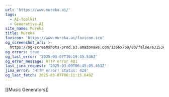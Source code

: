 ```yaml
---
url: 'https://www.mureka.ai/'
tags:
  - AI-Toolkit
  - Generative-AI
site_name: Mureka
title: Mureka
favicon: 'https://www.mureka.ai/favicon.ico'
og_screenshot_url: >-
  https://og-screenshots-prod.s3.amazonaws.com/1366x768/80/false/a3153e764ffaeb7fefb51e9ac3803ec77f6f09ae0598be71decdd19e0f4e8557.jpeg
og_errors: true
og_last_error: '2025-03-07T10:19:45.546Z'
og_error_message: HTTP error 401
last_jina_request: '2025-03-09T06:45:05.463Z'
jina_error: 'HTTP error! status: 429'
og_last_fetch: 2025-03-07T06:11:15.649Z
---
```

[[Music Generators]]
